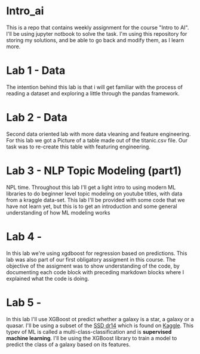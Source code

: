 # Intro_ai
This is a repo that contains weekly assignment for the course "Intro to AI".
I'll be using jupyter notbook to solve the task.
I'm using this repository for storing my solutions, and be able to go back and modify them, as I learn more. 

# Lab 1 - Data
The intention behind this lab is that i will get familiar with the process of reading a dataset and
exploring a little through the pandas framework.

# Lab 2 - Data
Second data oriented lab with more data vleaning and feature engineering. 
For this lab we got a Picture of a table made out of the titanic.csv file. Our task was to re-create this table with featuring engineering.

# Lab 3 - NLP Topic Modeling (part1)
NPL time. Throughout this lab I'll get a light intro to using modern ML libraries to do beginner level topic modeling on youtube titles, with data from a kraggle data-set. This lab I'll be provided with some code that we have not learn yet, but this is to get an introduction and some general understanding of how ML modeling works

# Lab 4 - 
In this lab we're using xgdboost for regression based on predictions. This lab was also part of our first obligatory assigment in this course. 
The objective of the assigment was to show understanding of the code, by documenting each code block with preceding markdown blocks where I explained what the code is doing. 

# Lab 5 - 
In this lab I'll use XGBoost ot predict whether a galaxy is a star, a galaxy or a quasar. I'll be using a subset of the [SSD dr14](https://www.sdss.org/dr14/) which is found on [Kaggle](https://www.kaggle.com/lucidlenn/sloan-digital-sky-survey).
This typev of ML is called a multi-class-classification and is **supervised machine learning**. I'll be using the XGBoost library to train a model to predict the class of a galaxy based on its features.
